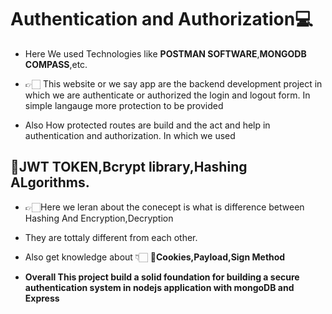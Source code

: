  # Authentication and Authorization💻
 - Here We used Technologies like **POSTMAN SOFTWARE**,**MONGODB COMPASS**,etc.

- 👉🏻 This website or we say app are the backend development project in which we are authenticate or authorized  the login and logout form. In simple langauge more protection to be provided
- Also How protected routes are build and the act and help in authentication and authorization.
In which we used 
## 🔗JWT TOKEN,Bcrypt library,Hashing ALgorithms. 
- 👉🏻Here we leran about the conecept is what is difference between Hashing And Encryption,Decryption 
  
- They are tottaly different from each  other. 
    
- Also get knowledge about 👇🏻 **🔗Cookies,Payload,Sign Method**  

- **Overall This project build a solid foundation for building a secure authentication system in nodejs application with mongoDB and Express**

 
  

